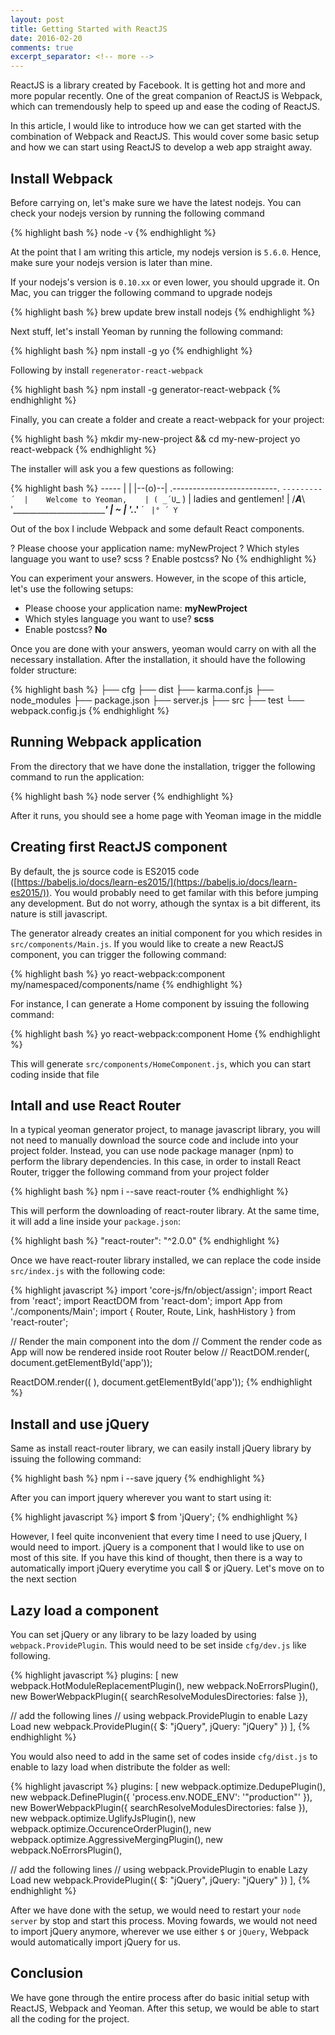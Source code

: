 ```yaml
---
layout: post
title: Getting Started with ReactJS
date: 2016-02-20
comments: true
excerpt_separator: <!-- more -->
---
```


ReactJS is a library created by Facebook. It is getting hot and more and more popular recently. One of the great companion of ReactJS is Webpack, which can tremendously help to speed up and ease the coding of ReactJS.

In this article, I would like to introduce how we can get started with the combination of Webpack and ReactJS. This would cover some basic setup and how we can start using ReactJS to develop a web app straight away.

<!-- more -->

## Install Webpack

Before carrying on, let's make sure we have the latest nodejs. You can check your nodejs version by running the following command

{% highlight bash %}
node -v
{% endhighlight %}

At the point that I am writing this article, my nodejs version is ``5.6.0``. Hence, make sure your nodejs version is later than mine.

If your nodejs's version is ``0.10.xx`` or even lower, you should upgrade it. On Mac, you can trigger the following command to upgrade nodejs

{% highlight bash %}
brew update
brew install nodejs
{% endhighlight %}

Next stuff, let's install Yeoman by running the following command:

{% highlight bash %}
npm install -g yo
{% endhighlight %}

Following by install ``regenerator-react-webpack``

{% highlight bash %}
npm install -g generator-react-webpack
{% endhighlight %}

Finally, you can create a folder and create a react-webpack for your project:

{% highlight bash %}
mkdir my-new-project && cd my-new-project
yo react-webpack
{% endhighlight %}

The installer will ask you a few questions as following:

{% highlight bash %}
     _-----_
    |       |
    |--(o)--|   .--------------------------.
   `---------´  |    Welcome to Yeoman,    |
    ( _´U`_ )   |   ladies and gentlemen!  |
    /___A___\   '__________________________'
     |  ~  |
   __'.___.'__
 ´   `  |° ´ Y `

Out of the box I include Webpack and some default React components.

? Please choose your application name: myNewProject
? Which styles language you want to use? scss
? Enable postcss? No
{% endhighlight %}

You can experiment your answers. However, in the scope of this article, let's use the following setups:

- Please choose your application name: __myNewProject__
- Which styles language you want to use? __scss__
- Enable postcss? __No__

Once you are done with your answers, yeoman would carry on with all the necessary installation. After the installation, it should have the following folder structure:

{% highlight bash %}
├── cfg
├── dist
├── karma.conf.js
├── node_modules
├── package.json
├── server.js
├── src
├── test
└── webpack.config.js
{% endhighlight %}

## Running Webpack application

From the directory that we have done the installation, trigger the following command to run the application:

{% highlight bash %}
node server
{% endhighlight %}

After it runs, you should see a home page with Yeoman image in the middle

## Creating first ReactJS component

By default, the js source code is ES2015 code ([https://babeljs.io/docs/learn-es2015/](https://babeljs.io/docs/learn-es2015/)). You would probably need to get familar with this before jumping any development. But do not worry, athough the syntax is a bit different, its nature is still javascript.

The generator already creates an initial component for you which resides in ``src/components/Main.js``. If you would like to create a new ReactJS component, you can trigger the following command:

{% highlight bash %}
yo react-webpack:component my/namespaced/components/name
{% endhighlight %}

For instance, I can generate a Home component by issuing the following command:

{% highlight bash %}
yo react-webpack:component Home
{% endhighlight %}

This will generate ``src/components/HomeComponent.js``, which you can start coding inside that file

## Intall and use React Router

In a typical yeoman generator project, to manage javascript library, you will not need to manually download the source code and include into your project folder. Instead, you can use node package manager (npm) to perform the library dependencies. In this case, in order to install React Router, trigger the following command from your project folder

{% highlight bash %}
npm i --save react-router
{% endhighlight %}

This will perform the downloading of react-router library. At the same time, it will add a line inside your ``package.json``:

{% highlight bash %}
"react-router": "^2.0.0"
{% endhighlight %}

Once we have react-router library installed, we can replace the code inside ``src/index.js`` with the following code:

{% highlight javascript %}
import 'core-js/fn/object/assign';
import React from 'react';
import ReactDOM from 'react-dom';
import App from './components/Main';
import { Router, Route, Link, hashHistory } from 'react-router';

// Render the main component into the dom
// Comment the render code as App will now be rendered inside root Router below
// ReactDOM.render(<App />, document.getElementById('app'));

ReactDOM.render((
  <Router history={hashHistory}>
    <Route path="/" component={App} />
  </Router>
), document.getElementById('app'));
{% endhighlight %}

## Install and use jQuery

Same as install react-router library, we can easily install jQuery library by issuing the following command:

{% highlight bash %}
npm i --save jquery
{% endhighlight %}

After you can import jquery wherever you want to start using it:

{% highlight javascript %}
import $ from 'jQuery';
{% endhighlight %}

However, I feel quite inconvenient that every time I need to use jQuery, I would need to import. jQuery is a component that I would like to use on most of this site. If you have this kind of thought, then there is a way to automatically import jQuery everytime you call $ or jQuery. Let's move on to the next section

## Lazy load a component

You can set jQuery or any library to be lazy loaded by using ``webpack.ProvidePlugin``. This would need to be set inside ``cfg/dev.js`` like following.

{% highlight javascript %}
plugins: [
  new webpack.HotModuleReplacementPlugin(),
  new webpack.NoErrorsPlugin(),
  new BowerWebpackPlugin({
    searchResolveModulesDirectories: false
  }),

  // add the following lines
  // using webpack.ProvidePlugin to enable Lazy Load
  new webpack.ProvidePlugin({
    $: "jQuery",
    jQuery: "jQuery"
  })
],
{% endhighlight %}

You would also need to add in the same set of codes inside ``cfg/dist.js`` to enable to lazy load when distribute the folder as well:

{% highlight javascript %}
plugins: [
  new webpack.optimize.DedupePlugin(),
  new webpack.DefinePlugin({
    'process.env.NODE_ENV': '"production"'
  }),
  new BowerWebpackPlugin({
    searchResolveModulesDirectories: false
  }),
  new webpack.optimize.UglifyJsPlugin(),
  new webpack.optimize.OccurenceOrderPlugin(),
  new webpack.optimize.AggressiveMergingPlugin(),
  new webpack.NoErrorsPlugin(),

  // add the following lines
  // using webpack.ProvidePlugin to enable Lazy Load
  new webpack.ProvidePlugin({
    $: "jQuery",
    jQuery: "jQuery"
  })
],
{% endhighlight %}

After we have done with the setup, we would need to restart your ``node server`` by stop and start this process. Moving fowards, we would not need to import jQuery anymore, wherever we use either ``$`` or ``jQuery``, Webpack would automatically import jQuery for us.

## Conclusion

We have gone through the entire process after do basic initial setup with ReactJS, Webpack and Yeoman. After this setup, we would be able to start all the coding for the project.
